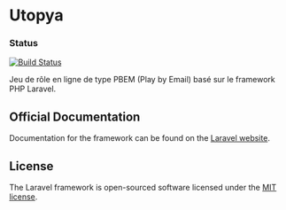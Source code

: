# Utopya

### Status
[![Build Status](https://travis-ci.org/Asterodeia/utopya.png)](https://travis-ci.org/Asterodeia/utopya)

Jeu de rôle en ligne de type PBEM (Play by Email) basé sur le framework PHP Laravel.

## Official Documentation

Documentation for the framework can be found on the [Laravel website](http://laravel.com/docs).

## License

The Laravel framework is open-sourced software licensed under the [MIT license](http://opensource.org/licenses/MIT).
